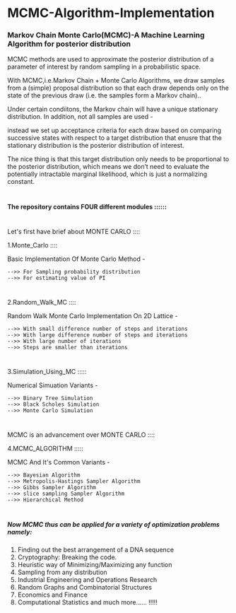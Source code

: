 # MCMC-Algorithm-Implementation

### Markov Chain Monte Carlo(MCMC)-A Machine Learning Algorithm for posterior distribution

MCMC methods are used to approximate the posterior distribution of a parameter of interest by random sampling in a probabilistic space. 

With MCMC,i.e.Markov Chain + Monte Carlo Algorithms, we draw samples from a (simple) proposal distribution so that each draw depends only on the state of the previous draw (i.e. the samples form a Markov chain).. 

Under certain condiitons, the Markov chain will have a unique stationary distribution. In addition, not all samples are used -

instead we set up acceptance criteria for each draw based on comparing successive states with respect to a target distribution that enusre that the stationary distribution is the posterior distribution of interest.

The nice thing is that this target distribution only needs to be proportional to the posterior distribution, which means we don’t need to evaluate the potentially intractable marginal likelihood, which is just a normalizing constant.

#
#
#### The repository contains FOUR different modules ::::::

#
Let's first have brief about MONTE CARLO ::::
    
1.Monte_Carlo ::::

Basic Implementation Of Monte Carlo Method -

    -->> For Sampling probability distribution
    -->> For estimating value of PI
    
#
2.Random_Walk_MC ::::

Random Walk Monte Carlo Implementation On 2D Lattice -

    -->> With small difference number of steps and iterations 
    -->> With large difference number of steps and iterations 
    -->> With large number of iterations
    -->> Steps are smaller than iterations

#
3.Simulation_Using_MC :::::

Numerical Simuation Variants - 

    -->> Binary Tree Simulation
    -->> Black Scholes Simulation
    -->> Monte Carlo Simulation 

#
MCMC is an advancement over MONTE CARLO ::::

4.MCMC_ALGORITHM :::::

MCMC And It's Common Variants -
    
    -->> Bayesian Algorithm
    -->> Metropolis-Hastings Sampler Algorithm
    -->> Gibbs Sampler Algorithm 
    -->> slice sampling Sampler Algorithm
    -->> Hierarchical Method
    
#
#     
##### Now MCMC thus can be applied for a variety of optimization problems namely:
1.	Finding out the best arrangement of a DNA sequence
2.	Cryptography: Breaking the code.
3.	Heuristic way of Minimizing/Maximizing any function
4.	Sampling from any distribution
5.	Industrial Engineering and Operations Research
6.	Random Graphs and Combinatorial Structures
7.	Economics and Finance
8.	Computational Statistics and much more...... !!!!!

#
